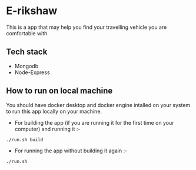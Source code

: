 # E-rikshaw

This is a app that may help you find your travelling vehicle you are comfortable with.

## Tech stack

- Mongodb
- Node-Express

## How to run on local machine

You should have docker desktop and docker engine intalled on your system to run this app locally on your machine.

- For building the app (if you are running it for the first time on your computer) and running it :-

```bash
./run.sh build
```

- For running the app without building it again :-

```bash
./run.sh
```
